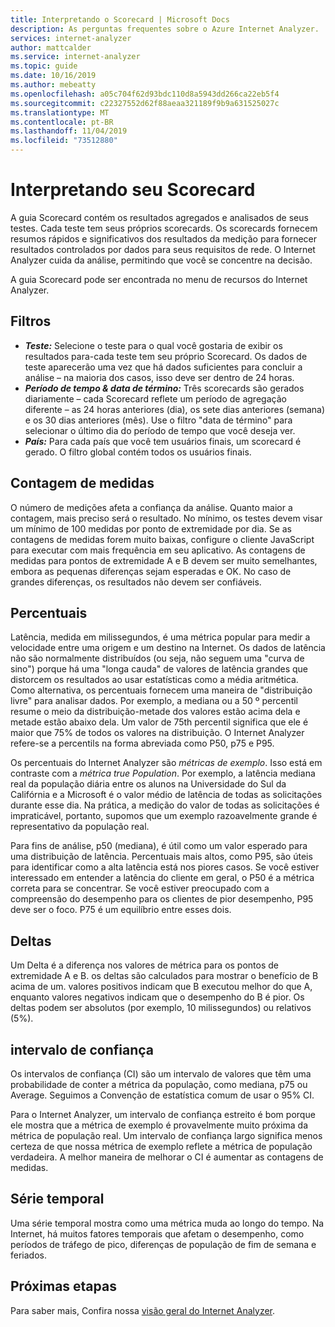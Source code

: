 ```yaml
---
title: Interpretando o Scorecard | Microsoft Docs
description: As perguntas frequentes sobre o Azure Internet Analyzer.
services: internet-analyzer
author: mattcalder
ms.service: internet-analyzer
ms.topic: guide
ms.date: 10/16/2019
ms.author: mebeatty
ms.openlocfilehash: a05c704f62d93bdc110d8a5943dd266ca22eb5f4
ms.sourcegitcommit: c22327552d62f88aeaa321189f9b9a631525027c
ms.translationtype: MT
ms.contentlocale: pt-BR
ms.lasthandoff: 11/04/2019
ms.locfileid: "73512880"
---
```

# <a name="interpreting-your-scorecard"></a>Interpretando seu Scorecard

A guia Scorecard contém os resultados agregados e analisados de seus testes. Cada teste tem seus próprios scorecards. Os scorecards fornecem resumos rápidos e significativos dos resultados da medição para fornecer resultados controlados por dados para seus requisitos de rede. O Internet Analyzer cuida da análise, permitindo que você se concentre na decisão.

A guia Scorecard pode ser encontrada no menu de recursos do Internet Analyzer. 


## <a name="filters"></a>Filtros

* ***Teste:*** Selecione o teste para o qual você gostaria de exibir os resultados para-cada teste tem seu próprio Scorecard. Os dados de teste aparecerão uma vez que há dados suficientes para concluir a análise – na maioria dos casos, isso deve ser dentro de 24 horas. 
* ***Período de tempo & data de término:*** Três scorecards são gerados diariamente – cada Scorecard reflete um período de agregação diferente – as 24 horas anteriores (dia), os sete dias anteriores (semana) e os 30 dias anteriores (mês). Use o filtro "data de término" para selecionar o último dia do período de tempo que você deseja ver. 
* ***País:*** Para cada país que você tem usuários finais, um scorecard é gerado. O filtro global contém todos os usuários finais.

## <a name="measurement-count"></a>Contagem de medidas

O número de medições afeta a confiança da análise. Quanto maior a contagem, mais preciso será o resultado. No mínimo, os testes devem visar um mínimo de 100 medidas por ponto de extremidade por dia. Se as contagens de medidas forem muito baixas, configure o cliente JavaScript para executar com mais frequência em seu aplicativo. As contagens de medidas para pontos de extremidade A e B devem ser muito semelhantes, embora as pequenas diferenças sejam esperadas e OK. No caso de grandes diferenças, os resultados não devem ser confiáveis.

## <a name="percentiles"></a>Percentuais

Latência, medida em milissegundos, é uma métrica popular para medir a velocidade entre uma origem e um destino na Internet. Os dados de latência não são normalmente distribuídos (ou seja, não seguem uma "curva de sino") porque há uma "longa cauda" de valores de latência grandes que distorcem os resultados ao usar estatísticas como a média aritmética. Como alternativa, os percentuais fornecem uma maneira de "distribuição livre" para analisar dados. Por exemplo, a mediana ou a 50 º percentil resume o meio da distribuição-metade dos valores estão acima dela e metade estão abaixo dela. Um valor de 75th percentil significa que ele é maior que 75% de todos os valores na distribuição. O Internet Analyzer refere-se a percentils na forma abreviada como P50, p75 e P95.

Os percentuais do Internet Analyzer são _métricas de exemplo_. Isso está em contraste com a _métrica true Population_. Por exemplo, a latência mediana real da população diária entre os alunos na Universidade do Sul da Califórnia e a Microsoft é o valor médio de latência de todas as solicitações durante esse dia. Na prática, a medição do valor de todas as solicitações é impraticável, portanto, supomos que um exemplo razoavelmente grande é representativo da população real.

Para fins de análise, p50 (mediana), é útil como um valor esperado para uma distribuição de latência. Percentuais mais altos, como P95, são úteis para identificar como a alta latência está nos piores casos. Se você estiver interessado em entender a latência do cliente em geral, o P50 é a métrica correta para se concentrar. Se você estiver preocupado com a compreensão do desempenho para os clientes de pior desempenho, P95 deve ser o foco. P75 é um equilíbrio entre esses dois.


## <a name="deltas"></a>Deltas

Um Delta é a diferença nos valores de métrica para os pontos de extremidade A e B. os deltas são calculados para mostrar o benefício de B acima de um. valores positivos indicam que B executou melhor do que A, enquanto valores negativos indicam que o desempenho do B é pior. Os deltas podem ser absolutos (por exemplo, 10 milissegundos) ou relativos (5%).

## <a name="confidence-interval"></a>intervalo de confiança 

Os intervalos de confiança (CI) são um intervalo de valores que têm uma probabilidade de conter a métrica da população, como mediana, p75 ou Average. Seguimos a Convenção de estatística comum de usar o 95% CI.

Para o Internet Analyzer, um intervalo de confiança estreito é bom porque ele mostra que a métrica de exemplo é provavelmente muito próxima da métrica de população real. Um intervalo de confiança largo significa menos certeza de que nossa métrica de exemplo reflete a métrica de população verdadeira. A melhor maneira de melhorar o CI é aumentar as contagens de medidas.

## <a name="time-series"></a>Série temporal 

Uma série temporal mostra como uma métrica muda ao longo do tempo. Na Internet, há muitos fatores temporais que afetam o desempenho, como períodos de tráfego de pico, diferenças de população de fim de semana e feriados.


## <a name="next-steps"></a>Próximas etapas

Para saber mais, Confira nossa [visão geral do Internet Analyzer](internet-analyzer-overview.md).
